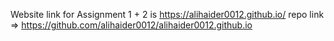 Website link for Assignment 1 + 2 is https://alihaider0012.github.io/
repo link => https://github.com/alihaider0012/alihaider0012.github.io
